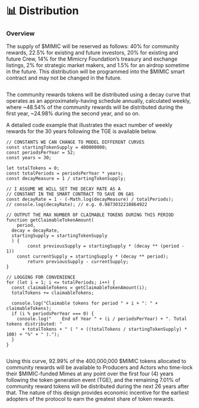 # 📊 Distribution

### **Overview**

The supply of $MIMIC will be reserved as follows: 40% for community rewards, 22.5% for existing and future investors, 20% for existing and future Crew, 14% for the Mimicry Foundation’s treasury and exchange listings, 2% for strategic market makers, and 1.5% for an airdrop sometime in the future. This distribution will be programmed into the $MIMIC smart contract and may not be changed in the future.

<figure><img src="https://lh5.googleusercontent.com/JsXGgb_CUEvkBpmr86BrFvCdY1y9h35BfnhU1KbVc9jEHPbGcQ7hpSh227UR7KRx8giFoH7ymiiNeG1M-ARYlWruXZHyc2B1Re6EptyxddhYTlVs4DCLKeg3TU5mNbQocBaUzh_KDoEQb9Egg1j21BA" alt=""><figcaption></figcaption></figure>

The community rewards tokens will be distributed using a decay curve that operates as an approximately-having schedule annually, calculated weekly, where \~48.54% of the community rewards will be distributed during the first year, \~24.98% during the second year, and so on.&#x20;

A detailed code example that illustrates the exact number of weekly rewards for the 30 years following the TGE is available below.

```runkit  nodeVersion="14.x.x"
// CONSTANTS WE CAN CHANGE TO MODEL DIFFERENT CURVES
const startingTokenSupply = 400000000;
const periodsPerYear = 52;
const years = 30;

let totalTokens = 0;
const totalPeriods = periodsPerYear * years;
const decayMeasure = 1 / startingTokenSupply;

// I ASSUME WE WILL SET THE DECAY RATE AS A 
// CONSTANT IN THE SMART CONTRACT TO SAVE ON GAS
const decayRate = 1 - (-Math.log(decayMeasure) / totalPeriods);
// console.log(decayRate); // e.g. 0.9873032210864922

// OUTPUT THE MAX NUMBER OF CLAIMABLE TOKENS DURING THIS PERIOD
function getClaimableTokenAmount(
	period, 
  decay = decayRate,
  startingSupply = startingTokenSupply
  ) {
		const previousSupply = startingSupply * (decay ** (period - 1))
  	const currentSupply = startingSupply * (decay ** period);
		return previousSupply - currentSupply;
}

// LOGGING FOR CONVENIENCE
for (let i = 1; i <= totalPeriods; i++) {
  const claimableTokens = getClaimableTokenAmount(i);
  totalTokens += claimableTokens;
  
  console.log("Claimable tokens for period " + i + ": " + claimableTokens);
  if (i % periodsPerYear === 0) {
  	console.log("    End of Year " + (i / periodsPerYear) + ". Total tokens distributed: "
      + totalTokens + " ( " + ((totalTokens / startingTokenSupply) * 100) + "%" + " ).");
  }
}


```

Using this curve, 92.99% of the 400,000,000 $MIMIC tokens allocated to community rewards will be available to Producers and Actors who time-lock their $MIMIC-funded Mimes at any point over the first four (4) years following the token generation event (TGE), and the remaining 7.01% of community reward tokens will be distributed during the next 26 years after that. The nature of this design provides economic incentive for the earliest adopters of the protocol to earn the greatest share of token rewards.&#x20;

<figure><img src="https://lh4.googleusercontent.com/KKpMbQLvA8e7Lb-tyAnr3UmbFEPbGuHPGuGMfEhfBTujl6wuhzFM8f2piiL_IoTAgOljqa5EcxbB8GOZiwUbyU75d1Wtk9xLpd7VNDRgI0azKgvBLHEIORqTT8Fwf9Yb_Q4a1DGkI8C_9rGnmSWCMCI" alt=""><figcaption></figcaption></figure>
